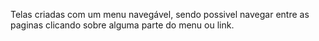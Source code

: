 Telas criadas com um menu navegável, sendo possivel navegar entre as paginas clicando sobre alguma parte do menu ou link.
